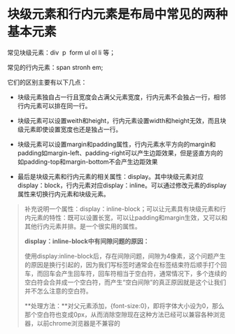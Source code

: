 # 块级元素和行内元素是布局中常见的两种基本元素

常见块级元素：div  p  form ul ol li 等；

常见的行内元素：span stronh em;

它们的区别主要有以下几点：

* 块级元素独自占一行且宽度会占满父元素宽度，行内元素不会独占一行，相邻行内元素可以排在同一行。

* 块级元素可以设置weith和height，行内元素设置width和height无效，而且块级元素即使设置宽度也还是独占一行。

* 块级元素可以设置margin和padding属性，行内元素水平方向的margin和padding如margin-left、padding-right可以产生边距效果，但是竖直方向的如padding-top和margin-bottom不会产生边距效果

* 最后是块级元素和行内元素的相关属性：display。其中块级元素对应display：block，行内元素对应display：inline。可以通过修改元素的display属性来切换行内元素和块级元素。

> 补充说明一个属性：display：inline-block；可以让元素具有块级元素和行内元素的特性：既可以设置长宽，可以让padding和margin生效，又可以和其他行内元素并排。是一个很实用的属性。
>
> **display：inline-block中有间隙问题的原因：**
>
> 使用display:inline-block后，存在间隙问题，间隙为4像素，这个问题产生的原因是换行引起的，因为我们写标签时通常会在标签结束符后顺手打个回车，而回车会产生回车符，回车符相当于空白符，通常情况下，多个连续的空白符会合并成一个空白符，而产生“空白间隙”的真正原因就是这个让我们并不怎么注意的空白符。
>
> **处理方法：**对父元素添加，{font-size:0}，即将字体大小设为0，那么那个空白符也变成0px，从而消除空隙现在这种方法已经可以兼容各种浏览器，以前chrome浏览器是不兼容的